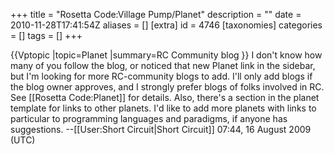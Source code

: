 +++
title = "Rosetta Code:Village Pump/Planet"
description = ""
date = 2010-11-28T17:41:54Z
aliases = []
[extra]
id = 4746
[taxonomies]
categories = []
tags = []
+++

{{Vptopic
|topic=Planet
|summary=RC Community blog
}}
I don't know how many of you follow the blog, or noticed that new Planet link in the sidebar, but I'm looking for more RC-community blogs to add.  I'll only add blogs if the blog owner approves, and I strongly prefer blogs of folks involved in RC.  See [[Rosetta Code:Planet]] for details.  Also, there's a section in the planet template for links to other planets.  I'd like to add more planets with links to particular to programming languages and paradigms, if anyone has suggestions. --[[User:Short Circuit|Short Circuit]] 07:44, 16 August 2009 (UTC)
